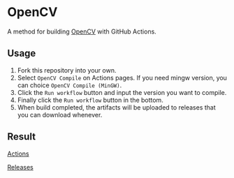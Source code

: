 # OpenCV

A method for building [OpenCV](https://opencv.org/) with GitHub Actions.

## Usage

1. Fork this repository into your own.
2. Select `OpenCV Compile` on Actions pages. If you need mingw version, you can choice `OpenCV Compile (MinGW)`.
3. Click the `Run workflow` button and input the version you want to compile.
4. Finally click the `Run workflow` button in the bottom.
5. When build completed, the artifacts will be uploaded to releases that you can download whenever.

## Result

[Actions](https://github.com/yuzuhakuon/OpenCV/actions)

[Releases](https://github.com/yuzuhakuon/OpenCV/releases)
